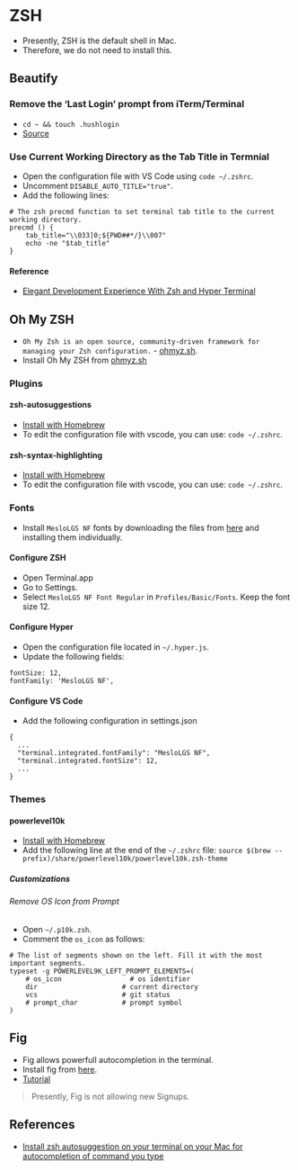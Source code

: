 # ZSH

* Presently, ZSH is the default shell in Mac.
* Therefore, we do not need to install this.

## Beautify

### Remove the ‘Last Login’ prompt from iTerm/Terminal

* `cd ~ && touch .hushlogin`
* [Source](https://medium.com/macoclock/how-to-remove-the-last-login-prompt-from-iterm-terminal-on-macos-8d70dea0f2e)

### Use Current Working Directory as the Tab Title in Termnial

* Open the configuration file with VS Code using `code ~/.zshrc`.
* Uncomment `DISABLE_AUTO_TITLE="true"`.
* Add the following lines:

```
# The zsh precmd function to set terminal tab title to the current working directory.
precmd () {
    tab_title="\\033]0;${PWD##*/}\\007"
    echo -ne "$tab_title"
}
```

#### Reference

* [Elegant Development Experience With Zsh and Hyper Terminal](https://robertcooper.me/post/elegant-development-experience-with-zsh-and-hyper-terminal)

## Oh My ZSH

* `Oh My Zsh is an open source, community-driven framework for managing your Zsh configuration.` - [ohmyz.sh](https://ohmyz.sh/).
* Install Oh My ZSH from [ohmyz.sh](https://ohmyz.sh/)

### Plugins

#### zsh-autosuggestions

* [Install with Homebrew](https://github.com/zsh-users/zsh-autosuggestions/blob/master/INSTALL.md#homebrew)
* To edit the configuration file with vscode, you can use: `code ~/.zshrc`.

#### zsh-syntax-highlighting

* [Install with Homebrew](https://github.com/zsh-users/zsh-syntax-highlighting/blob/master/INSTALL.md#using-packages)
* To edit the configuration file with vscode, you can use: `code ~/.zshrc`.

### Fonts

* Install `MesloLGS NF` fonts by downloading the files from [here](https://github.com/romkatv/powerlevel10k#manual-font-installation) and installing them individually.

#### Configure ZSH

* Open Terminal.app
* Go to Settings.
* Select `MesloLGS NF Font Regular` in `Profiles/Basic/Fonts`. Keep the font size 12.

#### Configure Hyper

* Open the configuration file located in `~/.hyper.js`.
* Update the following fields:

```
fontSize: 12,
fontFamily: 'MesloLGS NF',
```

#### Configure VS Code

* Add the following configuration in settings.json

```
{
  ...
  "terminal.integrated.fontFamily": "MesloLGS NF",
  "terminal.integrated.fontSize": 12,
  ...
}
```

### Themes

#### powerlevel10k

* [Install with Homebrew](https://formulae.brew.sh/formula/powerlevel10k)
* Add the following line at the end of the `~/.zshrc` file: `source $(brew --prefix)/share/powerlevel10k/powerlevel10k.zsh-theme`

##### Customizations

###### Remove OS Icon from Prompt

* Open `~/.p10k.zsh`.
* Comment the `os_icon` as follows:

```
# The list of segments shown on the left. Fill it with the most important segments.
typeset -g POWERLEVEL9K_LEFT_PROMPT_ELEMENTS=(
    # os_icon                 # os identifier
    dir                     # current directory
    vcs                     # git status
    # prompt_char           # prompt symbol
)
```

## Fig

* Fig allows powerfull autocompletion in the terminal.
* Install fig from [here](https://fig.io/).
* [Tutorial](https://youtu.be/QsXbY33EX9w?t=243)
> Presently, Fig is not allowing new Signups.

## References

* [Install zsh autosuggestion on your terminal on your Mac for autocompletion of command you type](https://youtu.be/Gj5BuFwGK6o)


